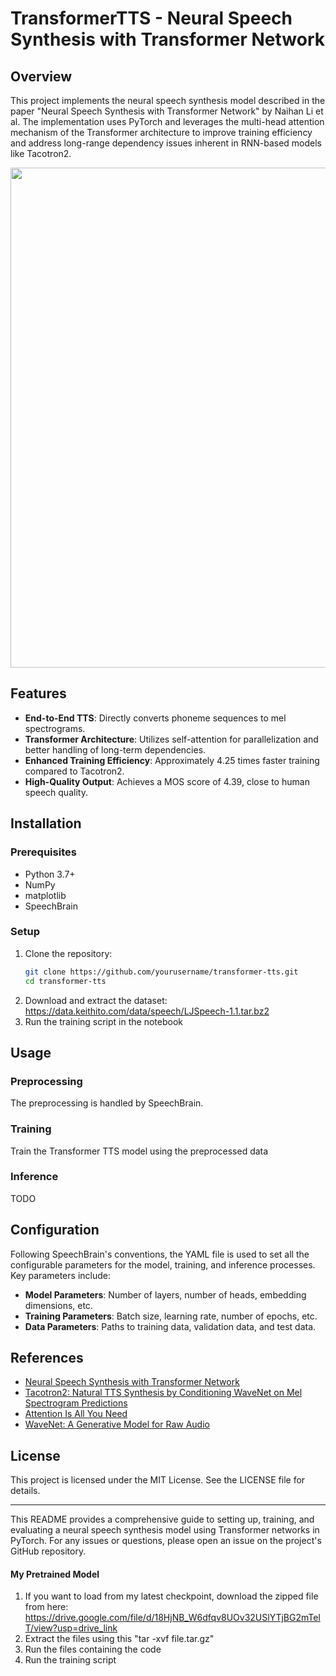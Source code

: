 # TransformerTTS - Neural Speech Synthesis with Transformer Network

## Overview

This project implements the neural speech synthesis model described in the paper "Neural Speech Synthesis with Transformer Network" by Naihan Li et al. The implementation uses PyTorch and leverages the multi-head attention mechanism of the Transformer architecture to improve training efficiency and address long-range dependency issues inherent in RNN-based models like Tacotron2.

<div>
<img src="https://drive.google.com/uc?export=view&id=1JYfBLWSj0vCSz_uVniMuIYOW8T49oSGV" width="800"/>
</div>

## Features

- **End-to-End TTS**: Directly converts phoneme sequences to mel spectrograms.
- **Transformer Architecture**: Utilizes self-attention for parallelization and better handling of long-term dependencies.
- **Enhanced Training Efficiency**: Approximately 4.25 times faster training compared to Tacotron2.
- **High-Quality Output**: Achieves a MOS score of 4.39, close to human speech quality.

## Installation

### Prerequisites

- Python 3.7+
- NumPy
- matplotlib
- SpeechBrain

### Setup

1. Clone the repository:
   ```sh
   git clone https://github.com/yourusername/transformer-tts.git
   cd transformer-tts
   ```
2. Download and extract the dataset: https://data.keithito.com/data/speech/LJSpeech-1.1.tar.bz2
3. Run the training script in the notebook

## Usage

### Preprocessing
The preprocessing is handled by SpeechBrain.



### Training

Train the Transformer TTS model using the preprocessed data

### Inference
TODO

## Configuration

Following SpeechBrain's conventions, the YAML file is used to set all the configurable parameters for the model, training, and inference processes. Key parameters include:

- **Model Parameters**: Number of layers, number of heads, embedding dimensions, etc.
- **Training Parameters**: Batch size, learning rate, number of epochs, etc.
- **Data Parameters**: Paths to training data, validation data, and test data.

## References

- [Neural Speech Synthesis with Transformer Network](https://arxiv.org/abs/1809.08895)
- [Tacotron2: Natural TTS Synthesis by Conditioning WaveNet on Mel Spectrogram Predictions](https://arxiv.org/abs/1712.05884)
- [Attention Is All You Need](https://arxiv.org/abs/1706.03762)
- [WaveNet: A Generative Model for Raw Audio](https://arxiv.org/abs/1609.03499)

## License

This project is licensed under the MIT License. See the LICENSE file for details.

---

This README provides a comprehensive guide to setting up, training, and evaluating a neural speech synthesis model using Transformer networks in PyTorch. For any issues or questions, please open an issue on the project's GitHub repository.

#### My Pretrained Model
1. If you want to load from my latest checkpoint, download the zipped file from here: https://drive.google.com/file/d/18HjNB_W6dfqv8UOv32USlYTjBG2mTelT/view?usp=drive_link
2. Extract the files using this "tar -xvf file.tar.gz"
3. Run the files containing the code
4. Run the training script
